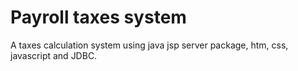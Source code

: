 # Payroll taxes system
A taxes calculation system using java jsp server package, htm, css, javascript and JDBC.
